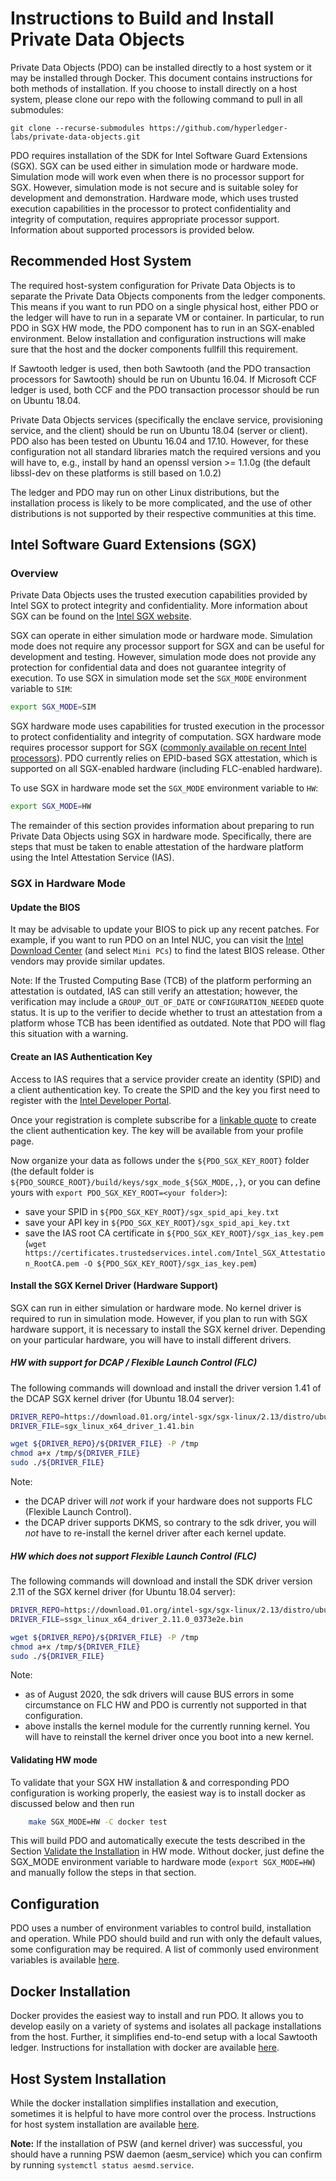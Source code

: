 <!---
Licensed under Creative Commons Attribution 4.0 International License
https://creativecommons.org/licenses/by/4.0/
--->

# Instructions to Build and Install Private Data Objects

Private Data Objects (PDO) can be installed directly to a host system or
it may be installed through Docker. This document contains instructions
for both methods of installation. If you choose to install directly on a
host system, please clone our repo with the following command to pull
in all submodules:

```
git clone --recurse-submodules https://github.com/hyperledger-labs/private-data-objects.git
```

PDO requires installation of the SDK for Intel Software Guard Extensions
(SGX). SGX can be used either in simulation mode or hardware
mode. Simulation mode will work even when there is no processor support
for SGX. However, simulation mode is not secure and is suitable soley
for development and demonstration. Hardware mode, which uses trusted
execution capabilities in the processor to protect confidentiality and
integrity of computation, requires appropriate processor
support. Information about supported processors is provided below.

## Recommended Host System

The required host-system configuration for Private Data Objects is to
separate the Private Data Objects components from the ledger components.
This means if you want to run PDO on a single physical host, either PDO or the
ledger will have to run in a separate VM or container. In particular, to run
PDO in SGX HW mode, the PDO component has to run in an SGX-enabled environment.
Below installation and configuration instructions will make sure that the host
and the docker components fullfill this requirement.

If Sawtooth ledger is used, then both Sawtooth (and the PDO transaction processors for Sawtooth)
should be run on Ubuntu 16.04. If Microsoft CCF ledger is used, both CCF and the PDO transaction processor
should be run on Ubuntu 18.04.

Private Data Objects services (specifically the enclave service, provisioning
service, and the client) should be run on Ubuntu 18.04  (server or client).
PDO also has been tested on Ubuntu 16.04 and 17.10. However, for these configuration
not all standard libraries match the required versions and you will have to, e.g.,
install by hand an openssl version >= 1.1.0g (the default libssl-dev on these
platforms is still based on 1.0.2)

The ledger and PDO may run on other Linux distributions, but the installation
process is likely to be more complicated, and the use of other distributions is
not supported by their respective communities at this time.

## <a name="SGX">Intel Software Guard Extensions (SGX)</a>
### Overview

Private Data Objects uses the trusted execution capabilities provided by
Intel SGX to protect integrity and confidentiality. More information
about SGX can be found on the
[Intel SGX website](https://software.intel.com/en-us/sgx).

SGX can operate in either simulation mode or hardware mode. Simulation
mode does not require any processor support for SGX and can be useful
for development and testing. However, simulation mode does not provide
any protection for confidential data and does not guarantee integrity of
execution. To use SGX in simulation mode set the `SGX_MODE` environment
variable to `SIM`:

```bash
export SGX_MODE=SIM
```

SGX hardware mode uses capabilities for trusted execution in the
processor to protect confidentiality and integrity of computation. SGX
hardware mode requires processor support for SGX
([commonly available on recent Intel processors](https://ark.intel.com/content/www/us/en/ark/search/featurefilter.html)).
PDO currently relies on EPID-based SGX attestation, which is supported
on all SGX-enabled hardware (including FLC-enabled hardware).

To use SGX in hardware mode set the `SGX_MODE` environment variable to
`HW`:

```bash
export SGX_MODE=HW
```

The remainder of this section provides information about preparing to run
Private Data Objects using SGX in hardware mode. Specifically, there
are steps that must be taken to enable attestation of the hardware
platform using the Intel Attestation Service (IAS).

### SGX in Hardware Mode

#### Update the BIOS

It may be advisable to update your BIOS to pick up any recent
patches. For example, if you want to run PDO on an Intel NUC, you can
visit the
[Intel Download Center](https://downloadcenter.intel.com/)
(and select `Mini PCs`) to find the latest BIOS release. Other vendors
may provide similar updates.

Note: If the Trusted Computing Base (TCB) of the platform performing an
attestation is outdated, IAS can still verify an attestation; however,
the verification may include a `GROUP_OUT_OF_DATE` or
`CONFIGURATION_NEEDED` quote status. It is up to the verifier to decide
whether to trust an attestation from a platform whose TCB has been
identified as outdated. Note that PDO will flag this situation with a
warning.

#### Create an IAS Authentication Key

Access to IAS requires that a service provider create an identity (SPID)
and a client authentication key. To create the SPID and the key you
first need to register with the
[Intel Developer Portal](https://api.portal.trustedservices.intel.com/developer).

Once your registration is complete subscribe for a
[linkable quote](https://api.portal.trustedservices.intel.com/EPID-attestation)
to create the client authentication key. The key will be available from
your profile page.

Now organize your data as follows under the `${PDO_SGX_KEY_ROOT}` folder
(the default folder is `${PDO_SOURCE_ROOT}/build/keys/sgx_mode_${SGX_MODE,,}`,
or you can define yours with `export PDO_SGX_KEY_ROOT=<your folder>`):
* save your SPID in `${PDO_SGX_KEY_ROOT}/sgx_spid_api_key.txt`
* save your API key in `${PDO_SGX_KEY_ROOT}/sgx_spid_api_key.txt`
* save the IAS root CA certificate in `${PDO_SGX_KEY_ROOT}/sgx_ias_key.pem`
  (`wget https://certificates.trustedservices.intel.com/Intel_SGX_Attestation_RootCA.pem -O ${PDO_SGX_KEY_ROOT}/sgx_ias_key.pem`)

#### Install the SGX Kernel Driver (Hardware Support)

SGX can run in either simulation or hardware mode. No kernel driver is
required to run in simulation mode. However, if you plan to run with SGX
hardware support, it is necessary to install the SGX kernel driver.
Depending on your particular hardware, you will have to install
different drivers.


##### HW with support for DCAP / Flexible Launch Control (FLC)
<!-- DCAP kernel driver installation -->
The following commands will download and install the driver version 1.41 of
the DCAP SGX kernel driver (for Ubuntu 18.04 server):

```bash
DRIVER_REPO=https://download.01.org/intel-sgx/sgx-linux/2.13/distro/ubuntu18.04-server/
DRIVER_FILE=sgx_linux_x64_driver_1.41.bin

wget ${DRIVER_REPO}/${DRIVER_FILE} -P /tmp
chmod a+x /tmp/${DRIVER_FILE}
sudo ./${DRIVER_FILE}
```
Note:
- the DCAP driver will _not_ work if your hardware does not supports FLC (Flexible Launch Control).
- the DCAP driver supports DKMS, so contrary to the sdk driver, you will _not_ have to re-install
  the kernel driver after each kernel update.


##### HW which does not support Flexible Launch Control (FLC)
<!-- SDK kernel driver installation -->

The following commands will download and install the SDK driver version 2.11 of
the SGX kernel driver (for Ubuntu 18.04 server):

```bash
DRIVER_REPO=https://download.01.org/intel-sgx/sgx-linux/2.13/distro/ubuntu18.04-server
DRIVER_FILE=ssgx_linux_x64_driver_2.11.0_0373e2e.bin

wget ${DRIVER_REPO}/${DRIVER_FILE} -P /tmp
chmod a+x /tmp/${DRIVER_FILE}
sudo ./${DRIVER_FILE}
```
Note:
- as of August 2020, the sdk drivers will cause BUS errors in some circumstance on FLC HW and PDO is currently not supported in that configuration.
- above installs the kernel module for the currently running kernel. You will have to reinstall the kernel driver once you boot into a new kernel.


#### Validating HW mode

To validate that your SGX HW installation & and corresponding PDO
configuration is working properly, the  easiest way is to install
docker as discussed below and then run
```bash
	make SGX_MODE=HW -C docker test
```
This will build PDO and automatically execute the tests described in
the Section [Validate the Installation](usage.md#validating) in HW mode.
Without docker, just define the SGX_MODE environment variable to
hardware mode (`export SGX_MODE=HW`) and manually follow the steps in
that section.


## Configuration

PDO uses a number of environment variables to control build,
installation and operation. While PDO should build and run with only the
default values, some configuration may be required. A list of commonly
used environment variables is available [here](environment.md).

## Docker Installation

Docker provides the easiest way to install and run PDO. It allows you to
develop easily on a variety of systems and isolates all package
installations from the host. Further, it simplifies end-to-end setup
with a local Sawtooth ledger. Instructions for installation with docker are available
[here](docker_install.md).

## Host System Installation

While the docker installation simplifies installation and execution,
sometimes it is helpful to have more control over the
process. Instructions for host system installation are available
[here](host_install.md).

**Note:** If the installation of PSW (and kernel driver) was successful, you should have a running PSW daemon (aesm_service) which you can confirm by running `systemctl status aesmd.service`.
